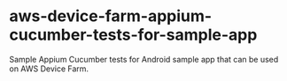 # aws-device-farm-appium-cucumber-tests-for-sample-app
Sample Appium Cucumber tests for Android sample app that can be used on AWS Device Farm.
